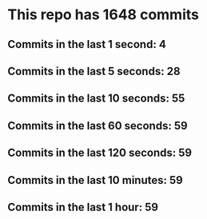# This repo has 1648 commits

## Commits in the last 1 second: 4
## Commits in the last 5 seconds: 28
## Commits in the last 10 seconds: 55
## Commits in the last 60 seconds: 59
## Commits in the last 120 seconds: 59
## Commits in the last 10 minutes: 59
## Commits in the last 1 hour: 59
